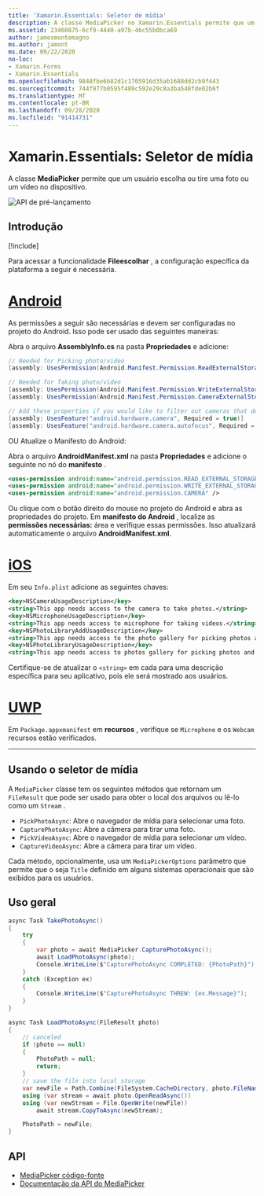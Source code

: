 ```yaml
---
title: 'Xamarin.Essentials: Seletor de mídia'
description: A classe MediaPicker no Xamarin.Essentials permite que um usuário escolha ou tire uma foto ou um vídeo no dispositivo.
ms.assetid: 23460875-6cf9-4440-a97b-46c55b0bca69
author: jamesmontemagno
ms.author: jamont
ms.date: 09/22/2020
no-loc:
- Xamarin.Forms
- Xamarin.Essentials
ms.openlocfilehash: 9848fbe6b82d1c1705916d35ab1688dd2cb9f443
ms.sourcegitcommit: 744f977b0595f489c592e29c8a3ba548fde02b6f
ms.translationtype: MT
ms.contentlocale: pt-BR
ms.lasthandoff: 09/28/2020
ms.locfileid: "91414731"
---
```

# <a name="no-locxamarinessentials-media-picker"></a>Xamarin.Essentials: Seletor de mídia

A classe **MediaPicker** permite que um usuário escolha ou tire uma foto ou um vídeo no dispositivo.

![API de pré-lançamento](~/media/shared/preview.png)

## <a name="get-started"></a>Introdução

[!include[](~/essentials/includes/get-started.md)]

Para acessar a funcionalidade **Fileescolhar** , a configuração específica da plataforma a seguir é necessária.

# <a name="android"></a>[Android](#tab/android)

As permissões a seguir são necessárias e devem ser configuradas no projeto do Android. Isso pode ser usado das seguintes maneiras:

Abra o arquivo **AssemblyInfo.cs** na pasta **Propriedades** e adicione:

```csharp
// Needed for Picking photo/video
[assembly: UsesPermission(Android.Manifest.Permission.ReadExternalStorage)]

// Needed for Taking photo/video
[assembly: UsesPermission(Android.Manifest.Permission.WriteExternalStorage)]
[assembly: UsesPermission(Android.Manifest.Permission.CameraExternalStorage)]

// Add these properties if you would like to filter out cameras that do not have cameras or set to false to make them optional
[assembly: UsesFeature("android.hardware.camera", Required = true)]
[assembly: UsesFeature("android.hardware.camera.autofocus", Required = true)]
```

OU Atualize o Manifesto do Android:

Abra o arquivo **AndroidManifest.xml** na pasta **Propriedades** e adicione o seguinte no nó do **manifesto** .

```xml
<uses-permission android:name="android.permission.READ_EXTERNAL_STORAGE" />
<uses-permission android:name="android.permission.WRITE_EXTERNAL_STORAGE" />
<uses-permission android:name="android.permission.CAMERA" />
```

Ou clique com o botão direito do mouse no projeto do Android e abra as propriedades do projeto. Em **manifesto do Android** , localize as **permissões necessárias:** área e verifique essas permissões. Isso atualizará automaticamente o arquivo **AndroidManifest.xml**.

# <a name="ios"></a>[iOS](#tab/ios)

Em seu `Info.plist` adicione as seguintes chaves:

```xml
<key>NSCameraUsageDescription</key>
<string>This app needs access to the camera to take photos.</string>
<key>NSMicrophoneUsageDescription</key>
<string>This app needs access to microphone for taking videos.</string>
<key>NSPhotoLibraryAddUsageDescription</key>
<string>This app needs access to the photo gallery for picking photos and videos.</string>
<key>NSPhotoLibraryUsageDescription</key>
<string>This app needs access to photos gallery for picking photos and videos.</string>
```

Certifique-se de atualizar o `<string>` em cada para uma descrição específica para seu aplicativo, pois ele será mostrado aos usuários.

# <a name="uwp"></a>[UWP](#tab/uwp)

Em `Package.appxmanifest` em **recursos** , verifique se `Microphone` e os `Webcam` recursos estão verificados.

-----

## <a name="using-media-picker"></a>Usando o seletor de mídia

A `MediaPicker` classe tem os seguintes métodos que retornam um `FileResult` que pode ser usado para obter o local dos arquivos ou lê-lo como um `Stream` .

* `PickPhotoAsync`: Abre o navegador de mídia para selecionar uma foto.
* `CapturePhotoAsync`: Abre a câmera para tirar uma foto.
* `PickVideoAsync`: Abre o navegador de mídia para selecionar um vídeo.
* `CaptureVideoAsync`: Abre a câmera para tirar um vídeo.

Cada método, opcionalmente, usa um `MediaPickerOptions` parâmetro que permite que o seja `Title` definido em alguns sistemas operacionais que são exibidos para os usuários.

## <a name="general-usage"></a>Uso geral

```csharp
async Task TakePhotoAsync()
{
    try
    {
        var photo = await MediaPicker.CapturePhotoAsync();
        await LoadPhotoAsync(photo);
        Console.WriteLine($"CapturePhotoAsync COMPLETED: {PhotoPath}");
    }
    catch (Exception ex)
    {
        Console.WriteLine($"CapturePhotoAsync THREW: {ex.Message}");
    }
}

async Task LoadPhotoAsync(FileResult photo)
{
    // canceled
    if (photo == null)
    {
        PhotoPath = null;
        return;
    }
    // save the file into local storage
    var newFile = Path.Combine(FileSystem.CacheDirectory, photo.FileName);
    using (var stream = await photo.OpenReadAsync())
    using (var newStream = File.OpenWrite(newFile))
        await stream.CopyToAsync(newStream);

    PhotoPath = newFile;
}
```


## <a name="api"></a>API

- [MediaPicker código-fonte](https://github.com/xamarin/Essentials/tree/main/Xamarin.Essentials/MediaPicker)
- [Documentação da API do MediaPicker](xref:Xamarin.Essentials.MediaPicker)
